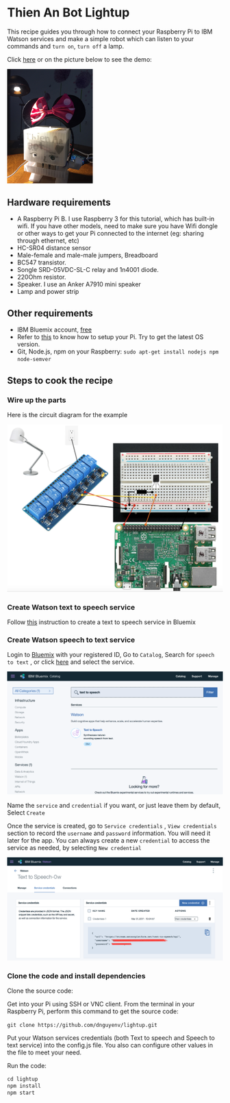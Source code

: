 # Thien An Bot Lightup

This recipe guides you through how to connect your Raspberry Pi to IBM Watson services and make a simple robot which can listen to your commands and `turn on`, `turn off` a lamp.

Click [here](https://youtu.be/w4lEJGe1pNU) or on the picture below to see the demo:

[<img src="https://github.com/dnguyenv/lightup/blob/master/images/thienanbot.png" width="200">](https://youtu.be/w4lEJGe1pNU)

## Hardware requirements

- A Raspberry Pi B. I use Raspberry 3 for this tutorial, which has built-in wifi. If you have other models, need to make sure you have Wifi dongle or other ways to get your Pi connected to the internet (eg: sharing through ethernet, etc)
- HC-SR04 distance sensor
- Male-female and male-male jumpers, Breadboard
- BC547 transistor.
- Songle SRD-05VDC-SL-C relay and 1n4001 diode.
- 220Ohm resistor.
- Speaker. I use an Anker A7910 mini speaker
- Lamp and power strip

## Other requirements

- IBM Bluemix account, [free](https://bluemix.net)
- Refer to [this](https://www.youtube.com/watch?v=PPvIBH7M32Y) to know how to setup your Pi. Try to get the latest OS version.
- Git, Node.js, npm on your Raspberry: `sudo apt-get install nodejs npm node-semver`

## Steps to cook the recipe

### Wire up the parts

Here is the circuit diagram for the example

![images](images/wired.png)

### Create Watson text to speech service

Follow [this](https://github.com/dnguyenv/distance-bot#create-bluemix-text-to-speech-service) instruction to create a text to speech service in Bluemix

### Create Watson speech to text service

Login to [Bluemix](https://bluemix.net) with your registered ID, Go to `Catalog`, Search for `speech to text` , or click [here](https://console.ng.bluemix.net/catalog/?taxonomyNavigation=iot&search=text%20to%20speech) and select the service.

![images](images/register-tts.png)

Name the `service` and `credential` if you want, or just leave them by default, Select `Create`

Once the service is created, go to `Service credentials` , `View credentials` section to record the `username` and `password` information. You will need it later for the app. You can always create a new `credential` to access the service as needed, by selecting `New credential`

![images](images/tts-cre-name.png)

### Clone the code and install dependencies

Clone the source code:

Get into your Pi using SSH or VNC client. From the terminal in your Raspberry Pi, perform this command to get the source code:

`git clone https://github.com/dnguyenv/lightup.git`

Put your Watson services credentials (both Text to speech and Speech to text service) into the config.js file. You also can configure other values in the file to meet your need.

Run the code:

```
cd lightup
npm install
npm start
```
